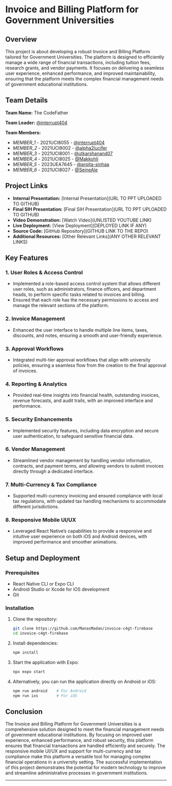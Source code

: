 # Invoice and Billing Platform for Government Universities

## Overview

This project is about developing a robust Invoice and Billing Platform tailored for Government Universities. The platform is designed to efficiently manage a wide range of financial transactions, including tuition fees, research grants, and vendor payments. It focuses on delivering a seamless user experience, enhanced performance, and improved maintainability, ensuring that the platform meets the complex financial management needs of government educational institutions.

## Team Details

**Team Name:** The CodeFather

**Team Leader:** [@interrupt404](https://github.com/interrupt404)

**Team Members:**

- *MEMBER_1* - 2021UCI8055 - [@interrupt404](https://github.com/interrupt404)
- *MEMBER_2* - 2021UCI8002 - [@alpha2lucifer](https://github.com/alpha2lucifer)
- *MEMBER_3* - 2021UCI8001 - [@utkarshanand07](https://github.com/utkarshanand07)
- *MEMBER_4* - 2021UCI8025 - [@Makkohli](https://github.com/Makkohli)
- *MEMBER_5* - 2023UEA7645 - [@arpita-sinhaa](https://github.com/arpita-sinhaa)
- *MEMBER_6* - 2021UCI8027 - [@SeineAle](https://github.com/SeineAle)

## Project Links

- **Internal Presentation:** [Internal Presentation](URL TO PPT UPLOADED TO GITHUB)
- **Final SIH Presentation:** [Final SIH Presentation](URL TO PPT UPLOADED TO GITHUB)
- **Video Demonstration:** [Watch Video](UNLISTED YOUTUBE LINK)
- **Live Deployment:** [View Deployment](DEPLOYED LINK IF ANY)
- **Source Code:** [GitHub Repository](GITHUB LINK TO THE REPO)
- **Additional Resources:** [Other Relevant Links](ANY OTHER RELEVANT LINKS)

## Key Features

### 1. User Roles & Access Control

- Implemented a role-based access control system that allows different user roles, such as administrators, finance officers, and department heads, to perform specific tasks related to invoices and billing.
- Ensured that each role has the necessary permissions to access and manage the relevant sections of the platform.

### 2. Invoice Management

- Enhanced the user interface to handle multiple line items, taxes, discounts, and notes, ensuring a smooth and user-friendly experience.

### 3. Approval Workflows

- Integrated multi-tier approval workflows that align with university policies, ensuring a seamless flow from the creation to the final approval of invoices.

### 4. Reporting & Analytics

- Provided real-time insights into financial health, outstanding invoices, revenue forecasts, and audit trails, with an improved interface and performance.

### 5. Security Enhancements

- Implemented security features, including data encryption and secure user authentication, to safeguard sensitive financial data.

### 6. Vendor Management

- Streamlined vendor management by handling vendor information, contracts, and payment terms, and allowing vendors to submit invoices directly through a dedicated interface.

### 7. Multi-Currency & Tax Compliance

- Supported multi-currency invoicing and ensured compliance with local tax regulations, with updated tax handling mechanisms to accommodate different jurisdictions.

### 8. Responsive Mobile UI/UX

- Leveraged React Native’s capabilities to provide a responsive and intuitive user experience on both iOS and Android devices, with improved performance and smoother animations.

## Setup and Deployment

### Prerequisites

- React Native CLI or Expo CLI
- Android Studio or Xcode for iOS development
- Git

### Installation

1. Clone the repository:

   ```bash
   git clone https://github.com/ManasMadan/invoice-c4gt-firebase
   cd invoice-c4gt-firebase
   ```

2. Install dependencies:

   ```bash
   npm install
   ```

3. Start the application with Expo:

   ```bash
   npx expo start
   ```

4. Alternatively, you can run the application directly on Android or iOS:

   ```bash
   npm run android    # For Android
   npm run ios        # For iOS
   ```

## Conclusion

The Invoice and Billing Platform for Government Universities is a comprehensive solution designed to meet the financial management needs of government educational institutions. By focusing on improved user experience, enhanced performance, and robust security, this platform ensures that financial transactions are handled efficiently and securely. The responsive mobile UI/UX and support for multi-currency and tax compliance make this platform a versatile tool for managing complex financial operations in a university setting. The successful implementation of this project demonstrates the potential for modern technology to improve and streamline administrative processes in government institutions.

--- 
